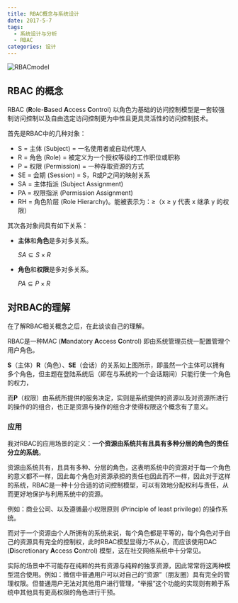 ```yaml
---
title: RBAC概念与系统设计
date: 2017-5-7
tags:
  - 系统设计与分析
  - RBAC
categories: 设计
---
```


![RBACmodel](http://blog.thrimbda.com/uploads/2017/05/07/RBACmodel.png)

## RBAC 的概念

RBAC (**R**ole-**B**ased **A**ccess **C**ontrol) 以角色为基础的访问控制模型是一套较强制访问控制以及自由选定访问控制更为中性且更具灵活性的访问控制技术。

首先是RBAC中的几种对象：

- S = 主体 (Subject) = 一名使用者或自动代理人
- R = 角色 (Role) = 被定义为一个授权等级的工作职位或职称
- P = 权限 (Permission) = 一种存取资源的方式
- SE = 会期 (Session) = S，R或P之间的映射关系
- SA = 主体指派 (Subject Assignment)
- PA = 权限指派 (Permission Assignment)
- RH = 角色阶层 (Role Hierarchy)。能被表示为：≥（x ≥ y 代表 x 继承 y 的权限）

其次各对象间具有如下关系：

- **主体**和**角色**是多对多关系。

  ${\displaystyle SA\subseteq S\times R}$

- **角色**和**权限**是多对多关系。

  ${\displaystyle PA\subseteq P\times R}$


<!--more-->

## 对RBAC的理解

在了解RBAC相关概念之后，在此谈谈自己的理解。

RBAC是一种MAC (**M**andatory **A**ccess **C**ontrol) 即由系统管理员统一配置管理个用户角色。

**S**（主体）**R**（角色）、**SE**（会话）的关系如上图所示，即虽然一个主体可以拥有多个角色，但主题在登陆系统后（即在与系统的一个会话期间）只能行使一个角色的权力，

而**P**（权限）由系统所提供的服务决定，实则是系统提供的资源以及对资源所进行的操作的的组合，也正是资源与操作的组合才使得权限这个概念有了意义。



### 应用

我对RBAC的应用场景的定义：**一个资源由系统共有且具有多种分层的角色的责任分立的系统**。

资源由系统共有，且具有多种、分层的角色，这表明系统中的资源对于每一个角色的意义都不一样，因此每个角色对资源承担的责任也因此而不一样，因此对于这样的系统，RBAC是一种十分合适的访问控制模型，可以有效地分配权利与责任，从而更好地保护与利用系统中的资源。

例如：商业公司、以及遵循最小权限原则 (Principle of least privilege) 的操作系统。



而对于一个资源由个人所拥有的系统来说，每个角色都是平等的，每个角色对于自己的资源具有完全的控制权，此时RBAC模型显得力不从心，而应该使用DAC (**D**iscretionary **A**ccess **C**ontrol) 模型，这在社交网络系统中十分常见。

实际的场景中不可能存在纯粹的共有资源与纯粹的独享资源，因此常常将这两种模型混合使用。例如：微信中普通用户可以对自己的“资源”（朋友圈）具有完全的管理权限。但普通用户无法对其他用户进行管理，“举报”这个功能的实现则有赖于系统中其他具有更高权限的角色进行干预。
